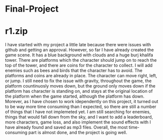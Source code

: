 # Final-Project

# r1.zip

I have started with my project a little late because there were issues with github and getting an approval. However, so far I have already created the game scene. It has a blue background with clouds and a huge burj khalifa tower. There are platforms which the character should jump on to reach the top of the tower, and there are coins for the character to collect. I will add enemies such as bees and birds that the character has to avoid. The platforms and coins are already in place. The character can move right, left, or jump. I still need to fix the issue with gravity, throughout the game, the platform countinuosly moves down, but the ground only moves down if the platform has character is standing on, and stays at the original location of the platform when the game started, although the platform has down. Morever, as I have chosen to work idependently on this project, it turned out to be way more time consuming than I expected, so there are still a number of things that I have not implemeted yet. I am still searching for enemies, things that would fall down from the sky, and I want to add a leaderboard, more characters, game loss, and  also implement the sound effects with I have already found and saved as mp3 files. Overall, the most time-consuming part is almost done, and the project is going well. 


